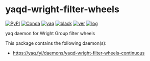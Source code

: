 # yaqd-wright-filter-wheels

[![PyPI](https://img.shields.io/pypi/v/yaqd-wright-filter-wheels)](https://pypi.org/project/yaqd-wright-filter-wheels)
[![Conda](https://img.shields.io/conda/vn/conda-forge/yaqd-wright-filter-wheels)](https://anaconda.org/conda-forge/yaqd-wright-filter-wheels)
[![yaq](https://img.shields.io/badge/framework-yaq-orange)](https://yaq.fyi/)
[![black](https://img.shields.io/badge/code--style-black-black)](https://black.readthedocs.io/)
[![ver](https://img.shields.io/badge/calver-YYYY.0M.MICRO-blue)](https://calver.org/)
[![log](https://img.shields.io/badge/change-log-informational)](https://gitlab.com/yaq/yaqd-wright-filter-wheels/-/blob/master/CHANGELOG.md)

yaq daemon for Wright Group filter wheels

This package contains the following daemon(s):

- https://yaq.fyi/daemons/yaqd-wright-filter-wheels-continuous